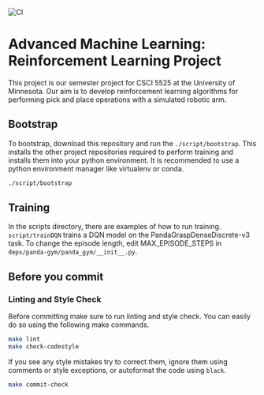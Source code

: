 ![CI](https://github.com/padpy/aml_rl/actions/workflows/ci.yml/badge.svg)
# Advanced Machine Learning: Reinforcement Learning Project

This project is our semester project for CSCI 5525 at the University of Minnesota. Our aim is to develop
reinforcement learning algorithms for performing pick and place operations with a simulated robotic arm.

## Bootstrap
To bootstrap, download this repository and run the `./script/bootstrap`. This installs the other project repositories
required to perform training and installs them into your python environment. It is recommended to use a python environment
manager like virtualenv or conda.

```bash
./script/bootstrap
```

## Training
In the scripts directory, there are examples of how to run training. `script/trainDQN` trains a DQN model on the
PandaGraspDenseDiscrete-v3 task. To change the episode length, edit MAX_EPISODE_STEPS in
`deps/panda-gym/panda_gym/__init__.py`.

## Before you commit
### Linting and Style Check
Before committing make sure to run linting and style check. You can easily do so using the following make commands.

```bash
make lint
make check-codestyle
```

If you see any style mistakes try to correct them, ignore them using comments or style exceptions, or autoformat
the code using `black`.

```bash
make commit-check
```
